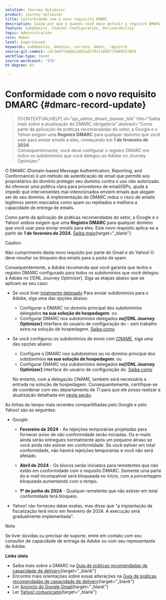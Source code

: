 ```yaml
---
solution: Journey Optimizer
product: journey optimizer
title: Conformidade com o novo requisito DMARC
description: Saiba por que e quando você deve definir o registro DMARC no Journey Optimizer
feature: Subdomains, Channel Configuration, Deliverability
topic: Administration
role: Admin
level: Experienced
keywords: subdomínio, domínio, correio, dmarc, registro
source-git-commit: cdc3e0ffaddb2ad83ad1703c1858773d09557859
workflow-type: tm+mt
source-wordcount: '575'
ht-degree: 6%

---
```


# Conformidade com o novo requisito DMARC {#dmarc-record-update}

>[!CONTEXTUALHELP]
>id="ajo_admin_dmarc_banner_link"
>title="Saiba mais sobre a atualização do DMARC obrigatória"
>abstract="Como parte da aplicação de práticas recomendadas do setor, a Google e o Yahoo exigem uma **Registro DMARC** para qualquer domínio que você usar para enviar emails a eles, começando em **1 de fevereiro de 2024**.<br>Consequentemente, você deve configurar o registro DMARC em todos os subdomínios que você delegou ao Adobe no Journey Optimizer."

O DMARC (Domain-based Message Authentication, Reporting, and Conformance) é um método de autenticação de email que permite aos proprietários do domínio proteger seu domínio contra o uso não autorizado. Ao oferecer uma política clara para provedores de email/ISPs, ajuda a impedir que intervenientes mal-intencionados enviem emails que alegam ser do seu domínio. A implementação do DMARC reduz o risco de emails legítimos serem marcados como spam ou rejeitados e melhora a capacidade de entrega de emails.

Como parte da aplicação de práticas recomendadas do setor, a Google e o Yahoo! ambos exigem que uma **Registro DMARC** para qualquer domínio que você usar para enviar emails para eles. Este novo requisito aplica-se a partir de **1 de fevereiro de 2024**. [Saiba mais](https://experienceleague.adobe.com/docs/deliverability-learn/deliverability-best-practice-guide/additional-resources/guidance-around-changes-to-google-and-yahoo.html#dmarc){target="_blank"}

>[!CAUTION]
>
>Não cumprimento deste novo requisito por parte do Gmail e do Yahoo! O deve resultar no bloqueio dos emails para a pasta de spam.

Consequentemente, a Adobe recomenda que você garanta que tenha o registro DMARC configurado para todos os subdomínios que você delegou à Adobe no [!DNL Journey Optimizer]. Siga as etapas abaixo que se aplicam ao seu caso:

* Se você tiver [totalmente delegado](delegate-subdomain.md#full-subdomain-delegation) Para enviar subdomínios para o Adobe, siga uma das opções abaixo:

   * Configurar o DMARC no domínio principal dos subdomínios delegados **na sua solução de hospedagem**.
ou
   * Configurar DMARC nos subdomínios delegados **no[!DNL Journey Optimizer]** interface do usuário de configuração do - sem trabalho extra na solução de hospedagem. [Saiba como](dmarc-record.md#implement-dmarc)

* Se você configurou os subdomínios de envio com [CNAME](delegate-subdomain.md#cname-subdomain-delegation), siga uma das opções abaixo:

   * Configure o DMARC nos subdomínios ou no domínio principal dos subdomínios **na sua solução de hospedagem**.
ou
   * Configurar DMARC nos subdomínios delegados **no[!DNL Journey Optimizer]** interface do usuário de configuração do. [Saiba como](dmarc-record.md#implement-dmarc)

  No entanto, com a delegação CNAME, também será necessária a entrada na solução de hospedagem. Consequentemente, certifique-se de coordenar com seu departamento de TI para que ele possa realizar a atualização detalhada em [nesta seção](dmarc-record.md#implement-dmarc).


As linhas do tempo mais recentes compartilhadas pelo Google e pelo Yahoo! são as seguintes:

* Google:

   * **Fevereiro de 2024** - As rejeições temporárias projetadas para fornecer aviso de não conformidade serão iniciadas. Os e-mails ainda serão entregues normalmente após um pequeno atraso se você ainda não estiver em conformidade. Se você estiver em total conformidade, não haverá rejeições temporárias e você não será afetado.

   * **Abril de 2024** - Os blocos serão iniciados para remetentes que não estão em conformidade com o requisito DMARC. Somente uma parte do e-mail incompatível será bloqueada no início, com a porcentagem bloqueada aumentando com o tempo.

   * **1º de junho de 2024** - Qualquer remetente que não estiver em total conformidade terá bloqueio.

* Yahoo! não forneceu datas exatas, mas disse que &quot;a implantação da fiscalização terá início em fevereiro de 2024. A execução será gradualmente implementada&quot;.

>[!NOTE]
>
>Se tiver dúvidas ou precisar de suporte, entre em contato com seu consultor de capacidade de entrega da Adobe ou com seu representante da Adobe.

**Links úteis**

* Saiba mais sobre o DMARC na [Guia de práticas recomendadas de capacidade de delivery](https://experienceleague.adobe.com/docs/deliverability-learn/deliverability-best-practice-guide/additional-resources/technotes/implement-dmarc.html#about){target="_blank"}
* Encontre mais orientações sobre essas alterações na [Guia de práticas recomendadas de capacidade de delivery](https://experienceleague.adobe.com/docs/deliverability-learn/deliverability-best-practice-guide/additional-resources/guidance-around-changes-to-google-and-yahoo.html){target="_blank"}
* Ler [Anúncio do Google Gmail](https://blog.google/products/gmail/gmail-security-authentication-spam-protection/){target="_blank"}
* Ler [Yahoo! comunicado](https://blog.postmaster.yahooinc.com/post/730172167494483968/more-secure-less-spam){target="_blank"}
